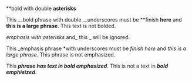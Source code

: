 **bold with double **asterisks**

This __bold phrase with double __underscores must be **finish __here__ and __this
is a large phrase__. This text is not bolded.

*emphasis with asterisks* and_ this _ will be ignored.

This _emphasis phrase *with underscores must be _finish here_ and _this
is a large phrase_. This phrase is not emphasized.

This **_phrase has text in bold emphasized_**. This is not a text in
_**bold**_ **_emphisized_**.
